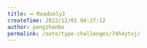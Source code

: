 ```yaml
---
title: ➖ Readonly2
createTime: 2022/12/01 04:27:12
author: pengzhanbo
permalink: /note/type-challenges/74h4ytvj/
---
```

